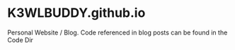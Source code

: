 # K3WLBUDDY.github.io
Personal Website / Blog. Code referenced in blog posts can be found in the Code Dir
